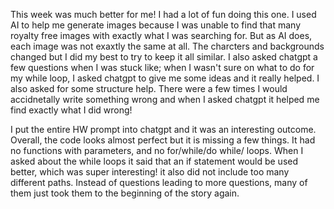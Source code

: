This week was much better for me! I had a lot of fun doing this one. I used AI to help me generate images because I was unable to find that many royalty free images with exactly what I was searching for. But as AI does, each image was not exaxtly the same at all. The charcters and backgrounds changed but I did my best to try to keep it all similar. I also asked chatgpt a few questions when I was stuck like; when I wasn't sure on what to do for my while loop, I asked chatgpt to give me some ideas and it really helped. I also asked for some structure help. There were a few times I would accidnetally write something wrong and when I asked chatgpt it helped me find exactly what I did wrong! 


I put the entire HW prompt into chatgpt and it was an interesting outcome. Overall, the code looks almost perfect but it is missing a few things. It had no functions with parameters, and no for/while/do while/ loops. When I asked about the while loops it said that an if statement would be used better, which was super interesting! it also did not include too many different paths. Instead of questions leading to more questions, many of them just took them to the beginning of the story again. 
